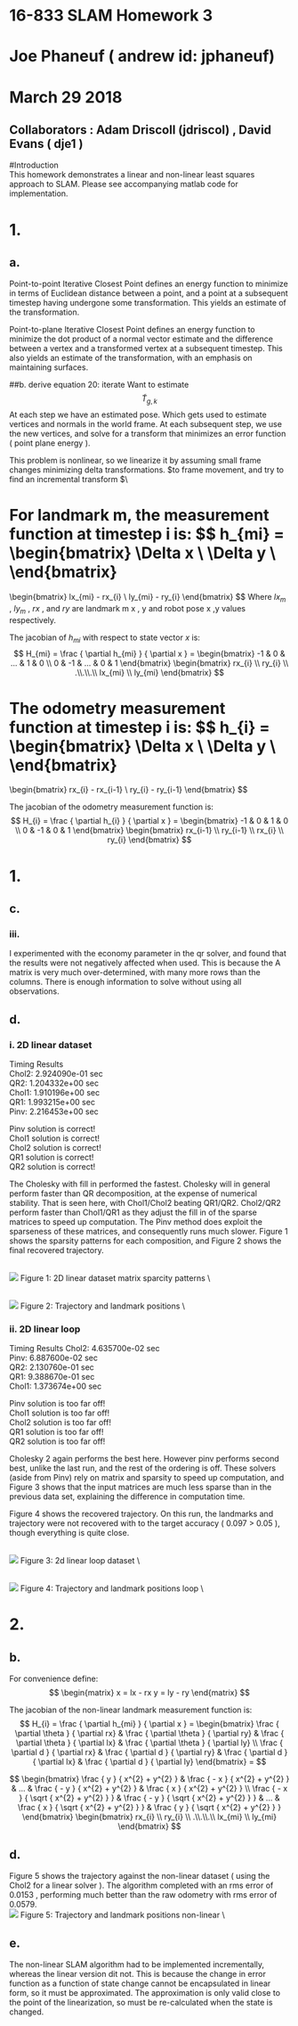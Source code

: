 # 16-833 SLAM Homework 3
# Joe Phaneuf ( andrew id: jphaneuf)
# March 29 2018
## Collaborators : Adam Driscoll (jdriscol) , David Evans ( dje1 )  

#Introduction  
This homework demonstrates a linear and non-linear least squares approach to SLAM. Please see accompanying matlab code for implementation.  

# 1.  
## a.  
Point-to-point Iterative Closest Point defines an energy function to minimize in terms of Euclidean distance between a point, and a point at a subsequent timestep having undergone some transformation. This yields an estimate of the transformation. 

Point-to-plane Iterative Closest Point defines an energy function to minimize the dot product of a normal vector estimate and the difference between a vertex and a transformed vertex at a subsequent timestep. This also yields an estimate of the transformation, with an emphasis on maintaining surfaces.

##b.
derive equation 20: 
iterate
Want to estimate 
$$
\tilde{T}_{g,k}
$$
At each step we have an estimated pose.
Which gets used to estimate vertices and normals in the world frame.
At each subsequent step,
we use the new vertices, and solve for a transform that minimizes an error function ( point plane energy ).

This problem is nonlinear, so we linearize it by assuming small frame changes minimizing delta transformations.
$to frame movement, and try to find an incremental transform
$\

For landmark m, the measurement function at timestep i is:
$$
h_{mi} =
\begin{bmatrix}
\Delta x \\
\Delta y \\
\end{bmatrix}
=
\begin{bmatrix}
lx_{mi} - rx_{i} \\
ly_{mi} - ry_{i}
\end{bmatrix}
$$
Where  $lx_{m}$ , $ly_{m}$ , $rx$ , and $ry$ are landmark m x , y and robot pose x ,y values respectively.  

The jacobian of $h_{mi}$ with respect to state vector $x$ is:  
$$
H_{mi} =
\frac { \partial h_{mi} } { \partial x } =
\begin{bmatrix}
-1 &  0 & ... & 1 & 0 \\
 0 & -1 & ... & 0 & 1
\end{bmatrix}
\begin{bmatrix}
rx_{i} \\
ry_{i} \\
.\\.\\.\\
lx_{mi} \\
ly_{mi}
\end{bmatrix}
$$


The odometry measurement function at timestep i is:
$$
h_{i} =
\begin{bmatrix}
\Delta x \\
\Delta y \\
\end{bmatrix}
=
\begin{bmatrix}
rx_{i} - rx_{i-1} \\
ry_{i} - ry_{i-1}
\end{bmatrix}
$$

The jacobian of the odometry measurement function is:
$$
H_{i} =
\frac { \partial h_{i} } { \partial x } =
\begin{bmatrix}
-1 &  0 & 1 & 0 \\
 0 & -1 & 0 & 1
\end{bmatrix}
\begin{bmatrix}
rx_{i-1} \\
ry_{i-1} \\
rx_{i}   \\
ry_{i}
\end{bmatrix}
$$

# 1.  
## c.  
### iii.  
I experimented with the economy parameter in the qr solver, and found that the results were not negatively affected when used. This is because the A matrix is very much over-determined, with many more rows than the columns. There is enough information to solve without using all observations.
 
## d.  
### i. 2D linear dataset  

Timing Results  
Chol2: 2.924090e-01 sec  
QR2:   1.204332e+00 sec  
Chol1: 1.910196e+00 sec  
QR1:   1.993215e+00 sec  
Pinv:  2.216453e+00 sec  
  
Pinv solution is correct!  
Chol1 solution is correct!  
Chol2 solution is correct!  
QR1 solution is correct!  
QR2 solution is correct!  

The Cholesky  with fill in performed the fastest. Cholesky will in general perform faster than QR decomposition, at the expense of numerical stability. That is seen here, with Chol1/Chol2 beating QR1/QR2. Chol2/QR2 perform faster than Chol1/QR1 as they adjust the fill in of the sparse matrices to speed up computation. The Pinv method does exploit the sparseness of these matrices, and consequently runs much slower. Figure 1 shows the sparsity patterns for each composition, and Figure 2 shows the final recovered trajectory.

\
![](./img/1di_spy.png)
Figure 1: 2D linear dataset matrix sparcity patterns
\

\
![](./img/1di_traj.png)
Figure 2: Trajectory and landmark positions 
\
  
  
### ii. 2D linear loop  

Timing Results
Chol2: 4.635700e-02 sec  
Pinv:  6.887600e-02 sec  
QR2:   2.130760e-01 sec  
QR1:   9.388670e-01 sec  
Chol1: 1.373674e+00 sec  
  
Pinv solution is too far off!  
Chol1 solution is too far off!  
Chol2 solution is too far off!  
QR1 solution is too far off!  
QR2 solution is too far off!  

Cholesky 2 again performs the best here. However pinv performs second best, unlike the last run, and the rest of the ordering is off. These solvers (aside from Pinv) rely on matrix and sparsity to speed up computation, and Figure 3 shows that the input matrices are much less sparse than in the previous data set, explaining the difference in computation time.  

Figure 4 shows the recovered trajectory. On this run, the landmarks and trajectory were not recovered with to the target accuracy ( 0.097 > 0.05 ), though everything is quite close.  

\
![](./img/1dii_spy.png)
Figure 3: 2d linear loop dataset 
\

\
![](./img/1dii_traj.png)
Figure 4: Trajectory and landmark positions loop
\  
    
# 2.  
## b.  
For convenience define:  
$$
\begin{matrix}
x = lx - rx
y = ly - ry
\end{matrix}
$$  

The jacobian of the non-linear landmark measurement function is:
$$
H_{i} =
\frac { \partial h_{mi} } { \partial x } =
\begin{bmatrix}
\frac { \partial \theta } { \partial rx} &
\frac { \partial \theta } { \partial ry} &
\frac { \partial \theta } { \partial lx} &
\frac { \partial \theta } { \partial ly} \\
\frac { \partial d } { \partial rx} &
\frac { \partial d } { \partial ry} &
\frac { \partial d } { \partial lx} &
\frac { \partial d } { \partial ly}
\end{bmatrix} =
$$

$$
\begin{bmatrix}
\frac {   y }  { x^{2} + y^{2} } &
\frac { - x }  { x^{2} + y^{2} } &
... &
\frac { - y }  { x^{2} + y^{2} } &
\frac {   x }  { x^{2} + y^{2} } \\
\frac { - x }  { \sqrt { x^{2} + y^{2} } } &
\frac { - y }  { \sqrt { x^{2} + y^{2} } } &
... &
\frac {   x }  { \sqrt { x^{2} + y^{2} } } &
\frac {   y }  { \sqrt { x^{2} + y^{2} } }
\end{bmatrix}
\begin{bmatrix}
rx_{i} \\
ry_{i} \\
.\\.\\.\\
lx_{mi} \\
ly_{mi}
\end{bmatrix}
$$  
   
## d.  
Figure 5 shows the trajectory against the non-linear dataset ( using the Chol2 for a linear solver ). The algorithm completed with an rms error of 0.0153 , performing much better than the raw odometry with rms error of 0.0579.
\
![](./img/2d_traj.png)
Figure 5: Trajectory and landmark positions non-linear
\  
  
  
## e.  
The non-linear SLAM algorithm had to be implemented incrementally, whereas the linear version dit not. This is because the change in error function as a function of state change cannot be encapsulated in linear form, so it must be approximated. The approximation is only valid close to the point of the linearization, so must be re-calculated when the state is changed.  
